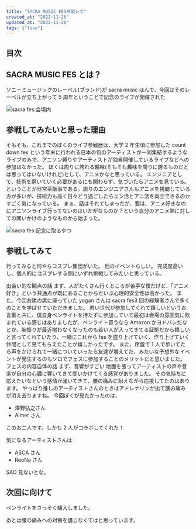 ```yaml
---
title: "SACRA MUSIC FES参戦レポ"
created_at: "2022-11-26"
updated_at: "2022-11-26"
tags: ["live"]
---
```


## 目次

## SACRA MUSIC FES とは？

ソニーミュージックのレーベル(ブランド)が sacra music
ほんで、今回はそのレーベルが立ち上がって 5 周年ということで記念のライブが開催された

![sacra fes:会場内](/assets/posts/sacra3.JPG)

## 参戦してみたいと思った理由

そもそも、これまでのぼくのライブ参戦歴は、大学 2 年生頃に参加した count down fes という年末に行われる日本の旬のアーティストが一同集結するようなライブのみで、アニソン縛りやアーティストが独自開催しているライブなどへの参加はなかった。
ぼくは周りに誇れる趣味(そもそも趣味を周りに誇るものだとは思ってはいないけれど)として、アニメかなと思っている。
エンジニアとして、技術を磨いていく必要があるにも関わらず、気づいたらアニメを見ている。ということが日常茶飯事である。周りのエンジニアさんもアニメを視聴している方が多いが、技術力も高く日々どう過ごしたらエン活とアニ活を両立できるのかすごく気になっている。
まぁ、話はそれてしまったが、要は、アニメ好きなのにアニソンライブ行ってないのはいかがなものか？という自分のアニメ熱に対しての問いかけのようなものから始まった。

![sacra fes:記念に取るやつ](/assets/posts/sacra2.JPG)

## 参戦してみて

行ってみると何やらコスプレ集団がいた。
他のイベントらしい。
完成度高いし、個人的にコスプレする側にいずれ挑戦してみたいと思っている。

出会い的な観点の話
まず、人がたくさん行くところが苦手な僕だけど、「アニメ好き」という共通点が既にあることからだいぶ心理的安全性は高かった。
また、今回お隣の席に座っていた yogan さんは sacra fes3 回の経験者さんで多くのことを学ばせていただきました。
若い世代が参加してくれて嬉しいというお言葉と共に、僕自身ペンライトを持たずに参加していて最初は会場の雰囲気に飲まれている感じはありましたが、ペンライト買うなら Amazon かヨドバシだなとか、腕振りが最近揃わなくなったのも若い人が入ってきてる証拠だから嬉しいと言ってくれていたり、一緒にこれから fes を盛り上げていく、作り上げていく仲間として見てもらえたことが嬉しかったです。
また、序盤で 1 人で歩いてたら声をかけられて一緒についていったら友達が増えてた、みたいな予想外なイベントが発生するのもソロでフェスに参加することのメリットだと思いました。
フェスの内容自体の話
まず、音響がすごい
地面を張ってアーティストの声や音楽が自分の心臓に響いてきて問いかけてくる感覚がありました。
その気持ちに応えたいなという感情が湧いてきて、腰の痛みに耐えながら応援してたのはあります。
やっぱり推しのアーティストさんのときはアドレナリンが出て腰の痛みが消え去りますね。
今回ぼくが見たかったのは、

- 澤野弘之さん
- Aimer さん

このお二人です。しかも 2 人がコラボしてくれた！

気になるアーティストさんは

- ASCA さん
- ReoNa さん

SAO 見ないとな。

## 次回に向けて

ペンライトをさっそく購入しました。

あとは腰の痛みへの対策を講じなくてはと思っています。
